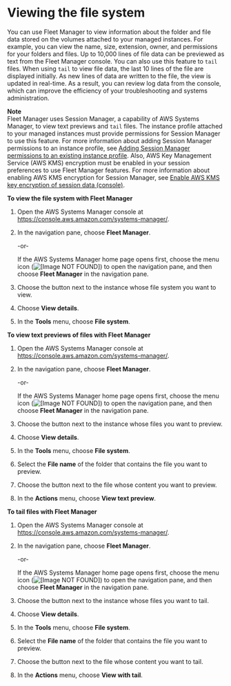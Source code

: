 # Viewing the file system<a name="fleet-file-management"></a>

You can use Fleet Manager to view information about the folder and file data stored on the volumes attached to your managed instances\. For example, you can view the name, size, extension, owner, and permissions for your folders and files\. Up to 10,000 lines of file data can be previewed as text from the Fleet Manager console\. You can also use this feature to `tail` files\. When using `tail` to view file data, the last 10 lines of the file are displayed initially\. As new lines of data are written to the file, the view is updated in real\-time\. As a result, you can review log data from the console, which can improve the efficiency of your troubleshooting and systems administration\.

**Note**  
Fleet Manager uses Session Manager, a capability of AWS Systems Manager, to view text previews and `tail` files\. The instance profile attached to your managed instances must provide permissions for Session Manager to use this feature\. For more information about adding Session Manager permissions to an instance profile, see [Adding Session Manager permissions to an existing instance profile](getting-started-add-permissions-to-existing-profile.md)\. Also, AWS Key Management Service \(AWS KMS\) encryption must be enabled in your session preferences to use Fleet Manager features\. For more information about enabling AWS KMS encryption for Session Manager, see [Enable AWS KMS key encryption of session data \(console\)](session-preferences-enable-encryption.md)\.

**To view the file system with Fleet Manager**

1. Open the AWS Systems Manager console at [https://console\.aws\.amazon\.com/systems\-manager/](https://console.aws.amazon.com/systems-manager/)\.

1. In the navigation pane, choose **Fleet Manager**\.

   \-or\-

   If the AWS Systems Manager home page opens first, choose the menu icon \(![\[Image NOT FOUND\]](http://docs.aws.amazon.com/systems-manager/latest/userguide/images/menu-icon-small.png)\) to open the navigation pane, and then choose **Fleet Manager** in the navigation pane\.

1. Choose the button next to the instance whose file system you want to view\.

1. Choose **View details**\.

1. In the **Tools** menu, choose **File system**\.

**To view text previews of files with Fleet Manager**

1. Open the AWS Systems Manager console at [https://console\.aws\.amazon\.com/systems\-manager/](https://console.aws.amazon.com/systems-manager/)\.

1. In the navigation pane, choose **Fleet Manager**\.

   \-or\-

   If the AWS Systems Manager home page opens first, choose the menu icon \(![\[Image NOT FOUND\]](http://docs.aws.amazon.com/systems-manager/latest/userguide/images/menu-icon-small.png)\) to open the navigation pane, and then choose **Fleet Manager** in the navigation pane\.

1. Choose the button next to the instance whose files you want to preview\.

1. Choose **View details**\.

1. In the **Tools** menu, choose **File system**\.

1. Select the **File name** of the folder that contains the file you want to preview\.

1. Choose the button next to the file whose content you want to preview\.

1. In the **Actions** menu, choose **View text preview**\.

**To tail files with Fleet Manager**

1. Open the AWS Systems Manager console at [https://console\.aws\.amazon\.com/systems\-manager/](https://console.aws.amazon.com/systems-manager/)\.

1. In the navigation pane, choose **Fleet Manager**\.

   \-or\-

   If the AWS Systems Manager home page opens first, choose the menu icon \(![\[Image NOT FOUND\]](http://docs.aws.amazon.com/systems-manager/latest/userguide/images/menu-icon-small.png)\) to open the navigation pane, and then choose **Fleet Manager** in the navigation pane\.

1. Choose the button next to the instance whose files you want to tail\.

1. Choose **View details**\.

1. In the **Tools** menu, choose **File system**\.

1. Select the **File name** of the folder that contains the file you want to preview\.

1. Choose the button next to the file whose content you want to tail\.

1. In the **Actions** menu, choose **View with tail**\.
